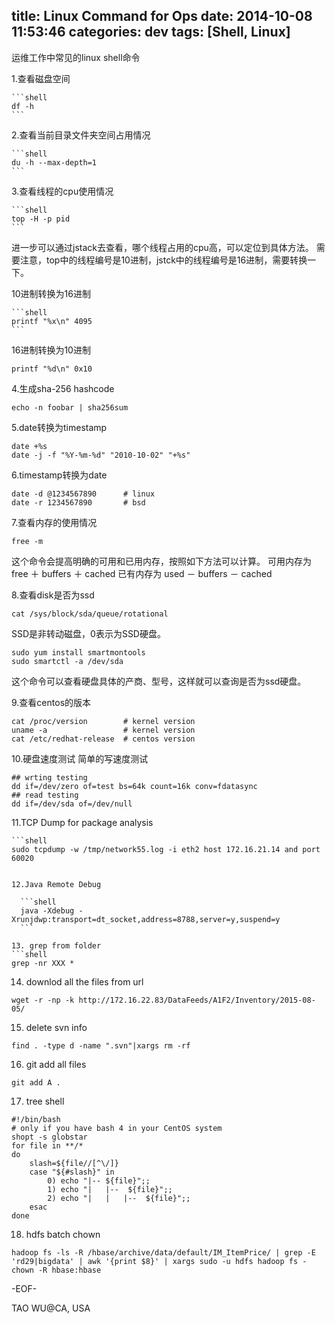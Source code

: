 title: Linux Command for Ops
date: 2014-10-08 11:53:46
categories: dev
tags: [Shell, Linux]
---

运维工作中常见的linux shell命令

1.查看磁盘空间

	```shell
	df -h
	```

2.查看当前目录文件夹空间占用情况

	```shell
	du -h --max-depth=1
	```

3.查看线程的cpu使用情况

	```shell
	top -H -p pid
	```

  进一步可以通过jstack去查看，哪个线程占用的cpu高，可以定位到具体方法。
  需要注意，top中的线程编号是10进制，jstck中的线程编号是16进制，需要转换一下。

  10进制转换为16进制

	```shell
	printf "%x\n" 4095
	```

  16进制转换为10进制

  ```shell
  printf "%d\n" 0x10
  ```

4.生成sha-256 hashcode

  ```shell
  echo -n foobar | sha256sum
  ```

5.date转换为timestamp

  ```shell
  date +%s
  date -j -f "%Y-%m-%d" "2010-10-02" "+%s"
  ```

6.timestamp转换为date

  ```shell
  date -d @1234567890      # linux
  date -r 1234567890       # bsd
  ```

7.查看内存的使用情况

  ```shell
  free -m
  ```

 这个命令会提高明确的可用和已用内存，按照如下方法可以计算。
 可用内存为 free ＋ buffers ＋ cached
 已有内存为 used － buffers － cached

8.查看disk是否为ssd

  ```shell
  cat /sys/block/sda/queue/rotational
  ```
  SSD是非转动磁盘，0表示为SSD硬盘。

  ```shell
  sudo yum install smartmontools
  sudo smartctl -a /dev/sda
  ```
  这个命令可以查看硬盘具体的产商、型号，这样就可以查询是否为ssd硬盘。

9.查看centos的版本

  ```shell
  cat /proc/version        # kernel version
  uname -a                 # kernel version
  cat /etc/redhat-release  # centos version
  ```

10.硬盘速度测试
  简单的写速度测试

  ```shell
  ## wrting testing
  dd if=/dev/zero of=test bs=64k count=16k conv=fdatasync
  ## read testing
  dd if=/dev/sda of=/dev/null
  ```

11.TCP Dump for package analysis

	```shell
	sudo tcpdump -w /tmp/network55.log -i eth2 host 172.16.21.14 and port 60020
  ```

12.Java Remote Debug

	```shell
	java -Xdebug -Xrunjdwp:transport=dt_socket,address=8788,server=y,suspend=y
	```

13. grep from folder
```shell
grep -nr XXX *
```

14. downlod all the files from url
```shell
wget -r -np -k http://172.16.22.83/DataFeeds/A1F2/Inventory/2015-08-05/
```

15. delete svn info
```shell
find . -type d -name ".svn"|xargs rm -rf
```

16. git add all files
```shell
git add A .
```

17. tree  shell
```shell
#!/bin/bash
# only if you have bash 4 in your CentOS system
shopt -s globstar
for file in **/*
do
    slash=${file//[^\/]}
    case "${#slash}" in
        0) echo "|-- ${file}";;
        1) echo "|   |--  ${file}";;
        2) echo "|   |   |--  ${file}";;
    esac
done
```

18. hdfs batch chown
```shell
hadoop fs -ls -R /hbase/archive/data/default/IM_ItemPrice/ | grep -E 'rd29|bigdata' | awk '{print $8}' | xargs sudo -u hdfs hadoop fs -chown -R hbase:hbase
```


-EOF-


TAO WU@CA, USA
